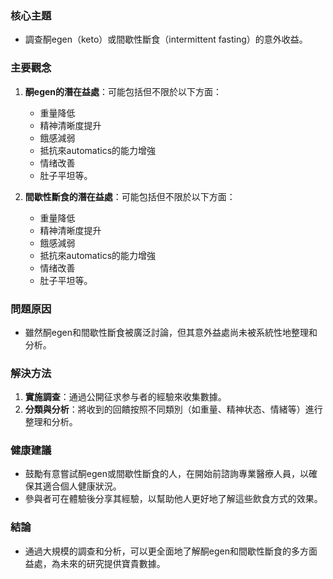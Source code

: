 ### 核心主題  
- 調查酮egen（keto）或間歇性斷食（intermittent fasting）的意外收益。

### 主要觀念  
1. **酮egen的潛在益處**：可能包括但不限於以下方面：
   - 重量降低
   - 精神清晰度提升
   - 餓感減弱
   - 抵抗來automatics的能力增強
   - 情绪改善
   - 肚子平坦等。
   
2. **間歇性斷食的潛在益處**：可能包括但不限於以下方面：
   - 重量降低
   - 精神清晰度提升
   - 餓感減弱
   - 抵抗來automatics的能力增強
   - 情绪改善
   - 肚子平坦等。

### 問題原因  
- 雖然酮egen和間歇性斷食被廣泛討論，但其意外益處尚未被系統性地整理和分析。

### 解決方法  
1. **實施調查**：通過公開征求参与者的經驗來收集數據。
2. **分類與分析**：將收到的回饋按照不同類別（如重量、精神状态、情緒等）進行整理和分析。

### 健康建議  
- 鼓勵有意嘗試酮egen或間歇性斷食的人，在開始前諮詢專業醫療人員，以確保其適合個人健康狀況。
- 參與者可在體驗後分享其經驗，以幫助他人更好地了解這些飲食方式的效果。

### 結論  
- 通過大規模的調查和分析，可以更全面地了解酮egen和間歇性斷食的多方面益處，為未來的研究提供寶貴數據。